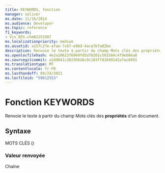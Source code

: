 ```yaml
---
title: KEYWORDS, fonction
manager: soliver
ms.date: 11/16/2014
ms.audience: Developer
ms.topic: reference
f1_keywords:
- Vis_DSS.chm82251587
ms.localizationpriority: medium
ms.assetid: a157c27e-afae-7c67-e96d-4ace7b7a82be
description: Renvoie le texte à partir du champ Mots clés des propriétés d’un document.
ms.openlocfilehash: 4e2a1062376049fd5d7b201c503584c4f9e666a8
ms.sourcegitcommit: a1d9041c20256616c9c183f7d1049142a7ac6991
ms.translationtype: MT
ms.contentlocale: fr-FR
ms.lasthandoff: 09/24/2021
ms.locfileid: "59612553"
---
```

# <a name="keywords-function"></a>Fonction KEYWORDS

Renvoie le texte à partir du champ Mots clés des **propriétés** d’un document. 
  
## <a name="syntax"></a>Syntaxe

MOTS CLÉS ()
  
### <a name="return-value"></a>Valeur renvoyée

Chaîne
  


